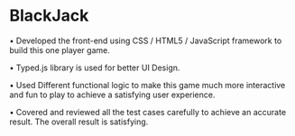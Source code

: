 # BlackJack

•	Developed the front-end using CSS / HTML5 / JavaScript framework to build this one player game.

•	Typed.js library is used for better UI Design.

•	Used Different functional logic to make this game much more interactive and fun to play to achieve a satisfying user experience.

•	Covered and reviewed all the test cases carefully to achieve an accurate result. The overall result is satisfying.
